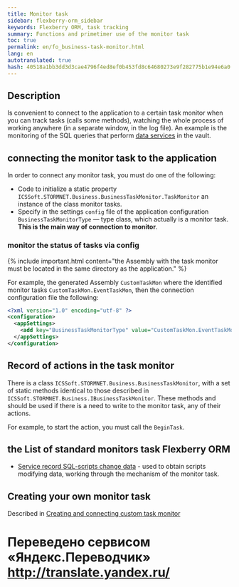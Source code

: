 ```yaml
--- 
title: Monitor task 
sidebar: flexberry-orm_sidebar 
keywords: Flexberry ORM, task tracking 
summary: Functions and primetimer use of the monitor task 
toc: true 
permalink: en/fo_business-task-monitor.html 
lang: en 
autotranslated: true 
hash: 40518a1bb3dd3d3cae4796f4ed8ef0b453fd8c64680273e9f282775b1e94e6a0 
--- 
```


## Description 

Is convenient to connect to the application to a certain task monitor when you can track tasks (calls some methods), watching the whole process of working anywhere (in a separate window, in the log file). An example is the monitoring of the SQL queries that perform [data services](fo_data-service.html) in the vault. 

## connecting the monitor task to the application 

In order to connect any monitor task, you must do one of the following: 

* Code to initialize a static property `ICSSoft.STORMNET.Business.BusinessTaskMonitor.TaskMonitor` an instance of the class monitor tasks. 
* Specify in the settings `config` file of the application configuration `BusinessTaskMonitorType` — type class, which actually is a monitor task. **This is the main way of connection to monitor**. 

### monitor the status of tasks via config 

{% include important.html content="the Assembly with the task monitor must be located in the same directory as the application." %} 

For example, the generated Assembly `CustomTaskMon` where the identified monitor tasks `CustomTaskMon.EventTaskMon`, then the connection configuration file the following: 

```xml
<?xml version="1.0" encoding="utf-8" ?>
<configuration>
  <appSettings>
    <add key="BusinessTaskMonitorType" value="CustomTaskMon.EventTaskMon, CustomTaskMon, Version=1.0.0.1, Culture=neutral, PublicKeyToken=null"/>
  </appSettings>
</configuration>
``` 

## Record of actions in the task monitor 

There is a class `ICSSoft.STORMNET.Business.BusinessTaskMonitor`, with a set of static methods identical to those described in `ICSSoft.STORMNET.Business.IBusinessTaskMonitor`. These methods and should be used if there is a need to write to the monitor task, any of their actions. 

For example, to start the action, you must call the `BeginTask`. 

## the List of standard monitors task Flexberry ORM 

* [Service record SQL-scripts change data](fo_changes-sql-bt-monitor.html) - used to obtain scripts modifying data, working through the mechanism of the monitor task. 

## Creating your own monitor task 

Described in [Creating and connecting custom task monitor](fo_creating-connection-bt-monitor.html) 



 # Переведено сервисом «Яндекс.Переводчик» http://translate.yandex.ru/